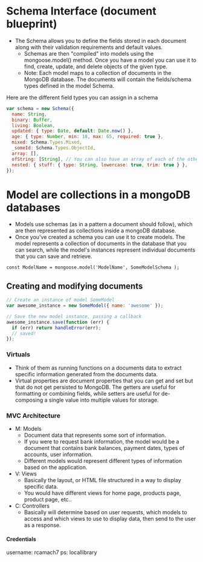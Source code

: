 # Schema Interface (document blueprint)

- The Schema allows you to define the fields stored in each document along with their validation requirements and default values.
  - Schemas are then "compiled" into models using the mongoose.model() method. Once you have a model you can use it to find, create, update, and delete objects of the given type.
  - Note: Each model maps to a collection of documents in the MongoDB database. The documents will contain the fields/schema types defined in the model Schema.

Here are the different field types you can assign in a schema

```js
var schema = new Schema({
  name: String,
  binary: Buffer,
  living: Boolean,
  updated: { type: Date, default: Date.now() },
  age: { type: Number, min: 18, max: 65, required: true },
  mixed: Schema.Types.Mixed,
  _someId: Schema.Types.ObjectId,
  array: [],
  ofString: [String], // You can also have an array of each of the other types too.
  nested: { stuff: { type: String, lowercase: true, trim: true } },
});
```

# Model are collections in a mongoDB databases

- Models use schemas (as in a pattern a document should follow), which are then represented as collections inside a mongoDB database.
- Once you've created a schema you can use it to create models. The model represents a collection of documents in the database that you can search, while the model's instances represent individual documents that you can save and retrieve.

`const ModelName = mongoose.model('ModelName', SomeModelSchema );`

## Creating and modifying documents

```js
// Create an instance of model SomeModel
var awesome_instance = new SomeModel({ name: 'awesome' });

// Save the new model instance, passing a callback
awesome_instance.save(function (err) {
  if (err) return handleError(err);
  // saved!
});
```

### Virtuals

- Think of them as running functions on a documents data to extract specific information generated from the documents data.
- Virtual properties are document properties that you can get and set but that do not get persisted to MongoDB. The getters are useful for formatting or combining fields, while setters are useful for de-composing a single value into multiple values for storage.

### MVC Architecture

- M: Models
  - Document data that represents some sort of information.
  - If you were to request bank information, the model would be a document that contains bank balances, payment dates, types of accounts, user information.
  - Different models would represent different types of information based on the application.
- V: Views
  - Basically the layout, or HTML file structured in a way to display specific data.
  - You would have different views for home page, products page, product page, etc..
- C: Controllers
  - Basically will determine based on user requests, which models to access and which views to use to display data, then send to the user as a response.

#### Credentials

username: rcamach7
ps: locallibrary
